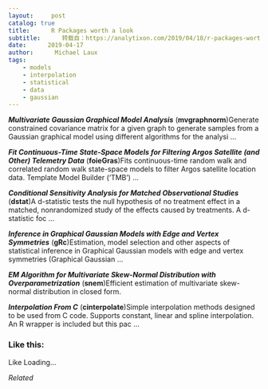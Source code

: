 ```yaml
---
layout:     post
catalog: true
title:      R Packages worth a look
subtitle:      转载自：https://analytixon.com/2019/04/18/r-packages-worth-a-look-1489/
date:      2019-04-17
author:      Michael Laux
tags:
    - models
    - interpolation
    - statistical
    - data
    - gaussian
---
```


***Multivariate Gaussian Graphical Model Analysis*** (**mvgraphnorm**)Generate constrained covariance matrix for a given graph to generate samples from a Gaussian graphical model using different algorithms for the analysi …

***Fit Continuous-Time State-Space Models for Filtering Argos Satellite (and Other) Telemetry Data*** (**foieGras**)Fits continuous-time random walk and correlated random walk state-space models to filter Argos satellite location data. Template Model Builder (‘TMB’) …

***Conditional Sensitivity Analysis for Matched Observational Studies*** (**dstat**)A d-statistic tests the null hypothesis of no treatment effect in a matched, nonrandomized study of the effects caused by treatments. A d-statistic foc …

***Inference in Graphical Gaussian Models with Edge and Vertex Symmetries*** (**gRc**)Estimation, model selection and other aspects of statistical inference in Graphical Gaussian models with edge and vertex symmetries (Graphical Gaussian …

***EM Algorithm for Multivariate Skew-Normal Distribution with Overparametrization*** (**snem**)Efficient estimation of multivariate skew-normal distribution in closed form.

***Interpolation From C*** (**cinterpolate**)Simple interpolation methods designed to be used from C code. Supports constant, linear and spline interpolation. An R wrapper is included but this pac …





### Like this:

Like Loading...


*Related*


